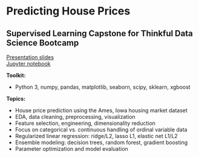 # Predicting House Prices
## Supervised Learning Capstone for Thinkful Data Science Bootcamp

[Presentation slides](slides_housing_price_capstone.pdf)<br>
[Jupyter notebook](unit_03_capstone_final_notebook.ipynb)

**Toolkit:**
- Python 3, numpy, pandas, matplotlib, seaborn, scipy, sklearn, xgboost

**Topics:**
- House price prediction using the Ames, Iowa housing market dataset
- EDA, data cleaning, preprocessing, visualization
- Feature selection, engineering, dimensionality reduction
- Focus on categorical vs. continuous handling of ordinal variable data
- Regularized linear regression: ridge/L2, lasso L1, elastic net L1/L2
- Ensemble modeling: decision trees, random forest, gradient boosting
- Parameter optimization and model evaluation

